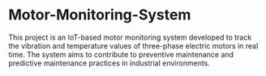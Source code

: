 # Motor-Monitoring-System
This project is an IoT-based motor monitoring system developed to track the vibration and temperature values of three-phase electric motors in real time. The system aims to contribute to preventive maintenance and predictive maintenance practices in industrial environments.
